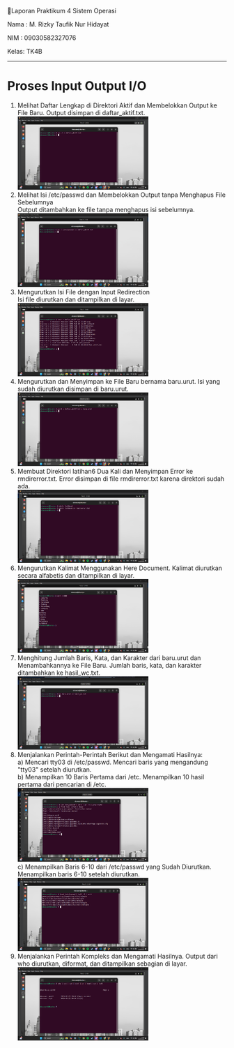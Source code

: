 📌Laporan Praktikum 4 Sistem Operasi

Nama : M. Rizky Taufik Nur Hidayat

NIM  : 09030582327076

Kelas: TK4B
<hr>

<h1>Proses Input Output I/O</h1>

<ol>
<li>Melihat Daftar Lengkap di Direktori Aktif dan Membelokkan Output ke File Baru. Output disimpan di daftar_aktif.txt.</li>
<img  src="1.png" alt=""  width="300px">

<li>Melihat Isi /etc/passwd dan Membelokkan Output tanpa Menghapus File Sebelumnya <br>
Output ditambahkan ke file tanpa menghapus isi sebelumnya.</li>
<img  src="2.png" alt=""  width="300px">

<li>Mengurutkan Isi File dengan Input Redirection <br>
   Isi file diurutkan dan ditampilkan di layar.</li>
<img  src="3.png" alt=""  width="300px">

<li>Mengurutkan dan Menyimpan ke File Baru bernama baru.urut.  Isi yang sudah diurutkan disimpan di baru.urut.</li>
<img  src="4.png" alt=""  width="300px">

<li>Membuat Direktori latihan6 Dua Kali dan Menyimpan Error ke rmdirerror.txt. Error disimpan di file rmdirerror.txt karena direktori sudah ada.</li>
<img  src="5.png" alt=""  width="300px">

<li>Mengurutkan Kalimat Menggunakan Here Document. Kalimat diurutkan secara alfabetis dan ditampilkan di layar.</li>
<img  src="6.png" alt=""  width="300px">

<li>Menghitung Jumlah Baris, Kata, dan Karakter dari baru.urut dan Menambahkannya ke File Baru. Jumlah baris, kata, dan karakter ditambahkan ke hasil_wc.txt.</li>
<img  src="7.png" alt=""  width="300px">

<li>Menjalankan Perintah-Perintah Berikut dan Mengamati Hasilnya:<br>
a) Mencari tty03 di /etc/passwd. Mencari baris yang mengandung "tty03" setelah diurutkan.<br>
b) Menampilkan 10 Baris Pertama dari /etc. Menampilkan 10 hasil pertama dari pencarian di /etc.
<img  src="8.png" alt=""  width="300px"><br>
c) Menampilkan Baris 6-10 dari /etc/passwd yang Sudah Diurutkan. Menampilkan baris 6-10 setelah diurutkan.</li>
<img  src="9.png" alt=""  width="300px">

<li>Menjalankan Perintah Kompleks dan Mengamati Hasilnya. Output dari who diurutkan, diformat, dan ditampilkan sebagian di layar.</li>
<img  src="10.png" alt=""  width="300px">

</ol>
